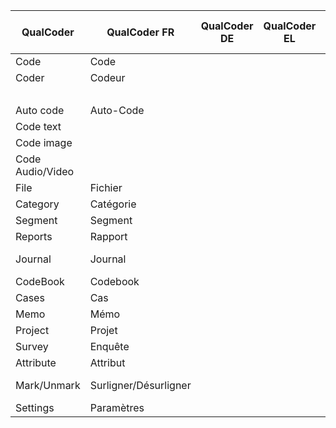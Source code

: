 | QualCoder        | QualCoder FR          | QualCoder DE | QualCoder EL | QualCoder ES | QualCoder It | QualCoder Jp | Taguette     | Taguette FR | Atlas.ti | MaxQDA        | MaxQDA FR       | Nvivo    | QDA Miner (lite) | QDA Miner (lite)FR | Sonal | REFI-QDA |
|------------------|-----------------------|--------------|--------------|--------------|--------------|--------------|--------------|-------------|----------|---------------|-----------------|----------|------------------|--------------------|-------|----------|
| Code             | Code                  |              |              |              |              |              |              |             | Code     | Code          | Code            | Code     | Code             | Code               |       |          |
| Coder            | Codeur                |              |              |              |              |              | Collaborator |             |          | User          | Utilisateur     |          |                  |                    |       |          |
|                  |                       |              |              |              |              |              |              |             |          | Coding        | Codage          |          |                  |                    |       |          |
| Auto code        | Auto-Code             |              |              |              |              |              |              |             |          |               |                 |          |                  |                    |       |          |
| Code text        |                       |              |              |              |              |              |              |             |          |               |                 |          |                  |                    |       |          |
| Code image       |                       |              |              |              |              |              |              |             |          |               |                 |          |                  |                    |       |          |
| Code Audio/Video |                       |              |              |              |              |              |              |             |          |               |                 |          |                  |                    |       |          |
| File             | Fichier               |              |              |              |              |              | Document     | Document    | Document | Document      | Document        | Data     | Document         | Document           |       |          |
| Category         | Catégorie             |              |              |              |              |              | Tag          | Tag         |          |               |                 |          |                  |                    |       |          |
| Segment          | Segment               |              |              |              |              |              |              |             |          | Segment       | Segment         |          |                  |                    |       |          |
| Reports          | Rapport               |              |              |              |              |              |              |             |          | Report        |                 | Report   | Report           | Rapport            |       |          |
| Journal          | Journal               |              |              |              |              |              |              |             |          | Logbook       | Journal de bord |          |                  |                    |       |          |
| CodeBook         | Codebook              |              |              |              |              |              | Codebook     | Codebook    | CodeBook | Codebook      |                 | Codebook | Codebook         |                    |       | Codebook |
| Cases            | Cas                   |              |              |              |              |              |              |             |          |               |                 | Cases    | Cases            | Cas                |       |          |
| Memo             | Mémo                  |              |              |              |              |              |              |             | Memo     | Memo          | Mémo            | Notes    |                  |                    |       |          |
| Project          | Projet                |              |              |              |              |              | Project      |             |          | Project       | Projet          |          | Project          | Projet             |       | Project  |
| Survey           | Enquête               |              |              |              |              |              |              |             | Survey   |               |                 | Survey   |                  |                    |       |          |
| Attribute        | Attribut              |              |              |              |              |              | Tag          | Tag         |          | Variable      | Variable        |          | Variable         | Variable           |       |          |
| Mark/Unmark      | Surligner/Désurligner |              |              |              |              |              | Highlights   | Marque      |          | Coded segment | segments codés  |          | Coded segment    | Marque de code     |       |          |
| Settings         | Paramètres            |              |              |              |              |              | Settings     | Préférences |          |               |                 |          |                  |                    |       |          |